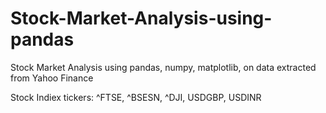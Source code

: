 # Stock-Market-Analysis-using-pandas
Stock Market Analysis using pandas, numpy, matplotlib, on data extracted from Yahoo Finance

Stock Indiex tickers: ^FTSE, ^BSESN, ^DJI, USDGBP, USDINR
